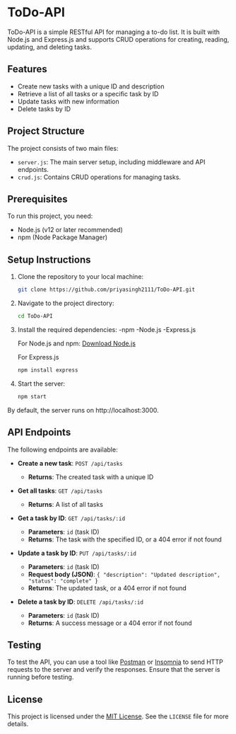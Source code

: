 # ToDo-API

ToDo-API is a simple RESTful API for managing a to-do list. It is built with Node.js and Express.js and supports CRUD operations for creating, reading, updating, and deleting tasks.

## Features

- Create new tasks with a unique ID and description
- Retrieve a list of all tasks or a specific task by ID
- Update tasks with new information
- Delete tasks by ID

## Project Structure

The project consists of two main files:

- `server.js`: The main server setup, including middleware and API endpoints.
- `crud.js`: Contains CRUD operations for managing tasks.

## Prerequisites

To run this project, you need:

- Node.js (v12 or later recommended)
- npm (Node Package Manager)

## Setup Instructions

1. Clone the repository to your local machine:
   ```bash
   git clone https://github.com/priyasingh2111/ToDo-API.git

2. Navigate to the project directory:   
     ```bash
     cd ToDo-API

3. Install the required dependencies:
   -npm
   -Node.js
   -Express.js

   For Node.js and npm: [Download Node.js](https://nodejs.org/)

   For Express.js
   ```bash
   npm install express

5. Start the server:
    ```bash
    npm start
    
By default, the server runs on http://localhost:3000.


## API Endpoints

The following endpoints are available:

- **Create a new task**: `POST /api/tasks`
  - **Returns**: The created task with a unique ID

- **Get all tasks**: `GET /api/tasks`
  - **Returns**: A list of all tasks

- **Get a task by ID**: `GET /api/tasks/:id`
  - **Parameters**: `id` (task ID)
  - **Returns**: The task with the specified ID, or a 404 error if not found

- **Update a task by ID**: `PUT /api/tasks/:id`
  - **Parameters**: `id` (task ID)
  - **Request body (JSON)**: `{ "description": "Updated description", "status": "complete" }`
  - **Returns**: The updated task, or a 404 error if not found

- **Delete a task by ID**: `DELETE /api/tasks/:id`
  - **Parameters**: `id` (task ID)
  - **Returns**: A success message or a 404 error if not found

## Testing

To test the API, you can use a tool like [Postman](https://www.postman.com/) or [Insomnia](https://insomnia.rest/) to send HTTP requests to the server and verify the responses. Ensure that the server is running before testing.

## License

This project is licensed under the [MIT License](LICENSE). See the `LICENSE` file for more details.
